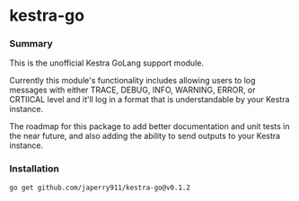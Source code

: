 # kestra-go

### Summary

This is the unofficial Kestra GoLang support module. 

Currently this module's functionality includes allowing users to log messages with either TRACE, DEBUG, INFO, WARNING, ERROR, or CRTIICAL level and it'll log in a format that is understandable by your Kestra instance.

The roadmap for this package to add better documentation and unit tests in the near future, and also adding the ability to send outputs to your Kestra instance. 

### Installation

`go get github.com/japerry911/kestra-go@v0.1.2`